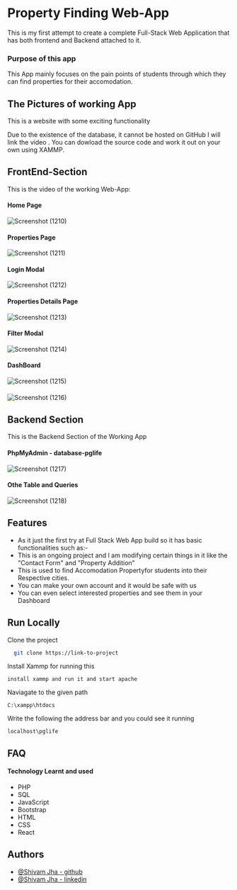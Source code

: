 
# Property Finding Web-App

This is my first attempt to create a complete Full-Stack Web Application that has both frontend and Backend attached to it.
### Purpose of this app

This App mainly focuses on the pain points of students through which they can find properties for their accomodation.
## The Pictures of working App

This is a website with some exciting functionality 

Due to the existence of the database, it cannot be hosted on GitHub
I will link the video . You can dowload the source code and work it out on your own using XAMMP.

## FrontEnd-Section

This is the video of the working Web-App: 

#### Home Page
![Screenshot (1210)](https://user-images.githubusercontent.com/71783722/190275844-0f23e0c3-a984-42ec-ad0a-de5a9affd32c.png)

#### Properties Page
![Screenshot (1211)](https://user-images.githubusercontent.com/71783722/190275950-1497e36f-6afe-4ab2-aef0-dfb4cc5f7270.png)

#### Login Modal
![Screenshot (1212)](https://user-images.githubusercontent.com/71783722/190275952-2b7f692b-5643-4647-b477-308c4ea4af66.png)

#### Properties Details Page

![Screenshot (1213)](https://user-images.githubusercontent.com/71783722/190275958-ec3efb85-8466-49cb-9aaa-01174f2d8a27.png)

#### Filter Modal
![Screenshot (1214)](https://user-images.githubusercontent.com/71783722/190275963-c6acde04-5587-4c57-bf16-7bee84213a6b.png)

#### DashBoard
![Screenshot (1215)](https://user-images.githubusercontent.com/71783722/190275967-62c02fa9-6118-4d37-86d6-2769fc8494d5.png)

#### 
![Screenshot (1216)](https://user-images.githubusercontent.com/71783722/190275977-1d8d9c95-95f3-483e-992c-c8136131ec36.png)

## Backend Section

This is the Backend Section of the Working App



#### PhpMyAdmin - database-pglife
![Screenshot (1217)](https://user-images.githubusercontent.com/71783722/190275986-f1041ce8-8093-4452-81f0-6bf895a6e9c2.png)

#### Othe Table and Queries
![Screenshot (1218)](https://user-images.githubusercontent.com/71783722/190275998-b4581096-53e8-4cf3-b1a8-0aba8ccd06d9.png)


## Features

- As it just the first try at Full Stack Web App build so it has basic functionalities such as:-
- This is an ongoing project and I am modifying certain things in it like the "Contact Form" and "Property Addition"
- This is used to find Accomodation Propertyfor students into their Respective cities. 
- You can make your own account and it would be safe with us 
- You can even select interested properties and see them in your Dashboard



  
## Run Locally

Clone the project

```bash
  git clone https://link-to-project
```

Install Xammp for running this 
```
install xammp and run it and start apache
```
Naviagate to the given path
```
C:\xampp\htdocs 
```
Write the following the address bar and you could see it running
```
localhost\pglife 
```
## FAQ

#### Technology Learnt and used

- PHP
- SQL
- JavaScript
- Bootstrap
- HTML
- CSS
- React


## Authors

- [@Shivam Jha - github](https://github.com/shivam-jha2712)
- [@Shivam Jha - linkedin](https://www.linkedin.com/in/shivamjha2712/)
  
